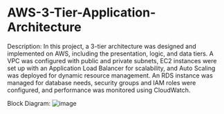 # AWS-3-Tier-Application-Architecture
 Description: In this project, a 3-tier architecture was designed and implemented on AWS, including the
 presentation, logic, and data tiers. A VPC was configured with public and private subnets, EC2
 instances were set up with an Application Load Balancer for scalability, and Auto Scaling was deployed
 for dynamic resource management. An RDS instance was managed for database needs, security groups
 and IAM roles were configured, and performance was monitored using CloudWatch.

Block Diagram:
![image](https://github.com/user-attachments/assets/26d6fa14-3718-40ac-98ea-382d34890494)

